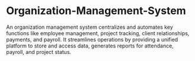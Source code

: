 # Organization-Management-System
An organization management system centralizes and automates key functions like employee management, project tracking, client relationships, payments, and payroll. It streamlines operations by providing a unified platform to store and access data, generates reports for attendance, payroll, and project status.
